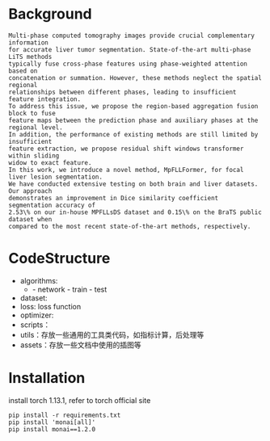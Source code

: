 # Background
```
Multi-phase computed tomography images provide crucial complementary information 
for accurate liver tumor segmentation. State-of-the-art multi-phase LiTS methods 
typically fuse cross-phase features using phase-weighted attention based on 
concatenation or summation. However, these methods neglect the spatial regional 
relationships between different phases, leading to insufficient feature integration.
To address this issue, we propose the region-based aggregation fusion block to fuse 
feature maps between the prediction phase and auxiliary phases at the regional level. 
In addition, the performance of existing methods are still limited by insufficient 
feature extraction, we propose residual shift windows transformer within sliding 
widow to exact feature.
In this work, we introduce a novel method, MpFLLFormer, for focal liver lesion segmentation. 
We have conducted extensive testing on both brain and liver datasets. Our approach 
demonstrates an improvement in Dice similarity coefficient segmentation accuracy of 
2.53\% on our in-house MPFLLsDS dataset and 0.15\% on the BraTS public dataset when 
compared to the most recent state-of-the-art methods, respectively.
```

# CodeStructure

- algorithms: 
    - <network name>
        - network
        - train
        - test
- dataset:
- loss: loss function
- optimizer:
- scripts：
- utils：存放一些通用的工具类代码，如指标计算，后处理等
- assets：存放一些文档中使用的插图等

# Installation

 install torch 1.13.1, refer to torch official site

```
pip install -r requirements.txt
pip install 'monai[all]'
pip install monai==1.2.0
```